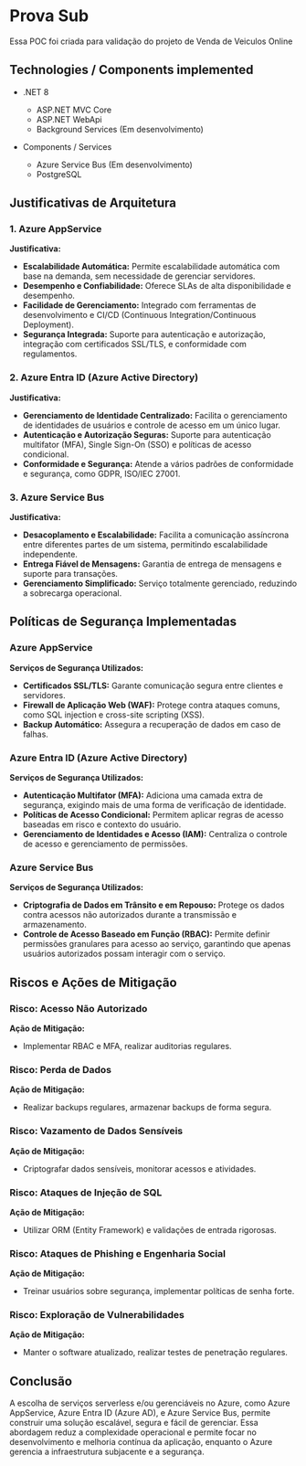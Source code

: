 # Prova Sub
Essa POC foi criada para validação do projeto de Venda de Veiculos Online

## Technologies / Components implemented

- .NET 8
    - ASP.NET MVC Core
    - ASP.NET WebApi 
    - Background Services (Em desenvolvimento)

- Components / Services
    - Azure Service Bus (Em desenvolvimento)
    - PostgreSQL

## Justificativas de Arquitetura

### 1. Azure AppService
**Justificativa:**
- **Escalabilidade Automática:** Permite escalabilidade automática com base na demanda, sem necessidade de gerenciar servidores.
- **Desempenho e Confiabilidade:** Oferece SLAs de alta disponibilidade e desempenho.
- **Facilidade de Gerenciamento:** Integrado com ferramentas de desenvolvimento e CI/CD (Continuous Integration/Continuous Deployment).
- **Segurança Integrada:** Suporte para autenticação e autorização, integração com certificados SSL/TLS, e conformidade com regulamentos.

### 2. Azure Entra ID (Azure Active Directory)
**Justificativa:**
- **Gerenciamento de Identidade Centralizado:** Facilita o gerenciamento de identidades de usuários e controle de acesso em um único lugar.
- **Autenticação e Autorização Seguras:** Suporte para autenticação multifator (MFA), Single Sign-On (SSO) e políticas de acesso condicional.
- **Conformidade e Segurança:** Atende a vários padrões de conformidade e segurança, como GDPR, ISO/IEC 27001.

### 3. Azure Service Bus
**Justificativa:**
- **Desacoplamento e Escalabilidade:** Facilita a comunicação assíncrona entre diferentes partes de um sistema, permitindo escalabilidade independente.
- **Entrega Fiável de Mensagens:** Garantia de entrega de mensagens e suporte para transações.
- **Gerenciamento Simplificado:** Serviço totalmente gerenciado, reduzindo a sobrecarga operacional.

## Políticas de Segurança Implementadas

### Azure AppService
**Serviços de Segurança Utilizados:**
- **Certificados SSL/TLS:** Garante comunicação segura entre clientes e servidores.
- **Firewall de Aplicação Web (WAF):** Protege contra ataques comuns, como SQL injection e cross-site scripting (XSS).
- **Backup Automático:** Assegura a recuperação de dados em caso de falhas.

### Azure Entra ID (Azure Active Directory)
**Serviços de Segurança Utilizados:**
- **Autenticação Multifator (MFA):** Adiciona uma camada extra de segurança, exigindo mais de uma forma de verificação de identidade.
- **Políticas de Acesso Condicional:** Permitem aplicar regras de acesso baseadas em risco e contexto do usuário.
- **Gerenciamento de Identidades e Acesso (IAM):** Centraliza o controle de acesso e gerenciamento de permissões.

### Azure Service Bus
**Serviços de Segurança Utilizados:**
- **Criptografia de Dados em Trânsito e em Repouso:** Protege os dados contra acessos não autorizados durante a transmissão e armazenamento.
- **Controle de Acesso Baseado em Função (RBAC):** Permite definir permissões granulares para acesso ao serviço, garantindo que apenas usuários autorizados possam interagir com o serviço.

## Riscos e Ações de Mitigação

### Risco: Acesso Não Autorizado
**Ação de Mitigação:**
- Implementar RBAC e MFA, realizar auditorias regulares.

### Risco: Perda de Dados
**Ação de Mitigação:**
- Realizar backups regulares, armazenar backups de forma segura.

### Risco: Vazamento de Dados Sensíveis
**Ação de Mitigação:**
- Criptografar dados sensíveis, monitorar acessos e atividades.

### Risco: Ataques de Injeção de SQL
**Ação de Mitigação:**
- Utilizar ORM (Entity Framework) e validações de entrada rigorosas.

### Risco: Ataques de Phishing e Engenharia Social
**Ação de Mitigação:**
- Treinar usuários sobre segurança, implementar políticas de senha forte.

### Risco: Exploração de Vulnerabilidades
**Ação de Mitigação:**
- Manter o software atualizado, realizar testes de penetração regulares.

## Conclusão

A escolha de serviços serverless e/ou gerenciáveis no Azure, como Azure AppService, Azure Entra ID (Azure AD), e Azure Service Bus, permite construir uma solução escalável, segura e fácil de gerenciar. Essa abordagem reduz a complexidade operacional e permite focar no desenvolvimento e melhoria contínua da aplicação, enquanto o Azure gerencia a infraestrutura subjacente e a segurança.
